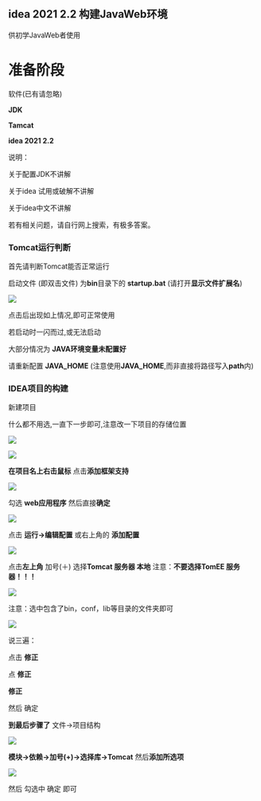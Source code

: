 ## idea 2021 2.2 构建JavaWeb环境

供初学JavaWeb者使用

# 准备阶段

软件(已有请忽略)

**JDK** 

**Tamcat**

**idea 2021 2.2**





说明：

关于配置JDK不讲解

关于idea 试用或破解不讲解

关于idea中文不讲解

若有相关问题，请自行网上搜索，有极多答案。

### Tomcat运行判断

首先请判断Tomcat能否正常运行

启动文件 (即双击文件)   为**bin**目录下的  **startup.bat**      (请打开**显示文件扩展名**)

![](./img/tomcat启动文件.png)

点击后出现如上情况,即可正常使用

若启动时一闪而过,或无法启动

大部分情况为  **JAVA环境变量未配置好**

请重新配置  **JAVA_HOME**    (注意使用**JAVA_HOME**,而非直接将路径写入**path**内)

### IDEA项目的构建

新建项目

什么都不用选,一直下一步即可,注意改一下项目的存储位置

![](./img/idea-新建项目.png)

![](./img/idea-新建项目-存储位置.png)

**在项目名上右击鼠标**   点击**添加框架支持**

![](./img/idea-框架支持.png)

勾选 **web应用程序**    然后直接**确定**

![](./img/idea-添加web框架.png)

点击  **运行->编辑配置**        或右上角的   **添加配置**

![](./img/idea-添加配置.png)

点击**左上角** 加号(＋)    选择**Tomcat 服务器   本地**               注意：**不要选择TomEE  服务器！！！**

![](./img/idea-添加Tomcat服务器.png)

注意：选中包含了bin，conf，lib等目录的文件夹即可

![](./img/idea-tomcat设置.png)

说三遍：

点击       **修正**

点   **修正**

**修正**

然后   确定

**到最后步骤了**                  文件->项目结构

![](./img/idea-项目结构.png)

**模块->依赖->加号(+)->选择库->Tomcat**       然后**添加所选项**

![](./img/idea-项目支持.png)

然后   勾选中    确定    即可

